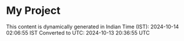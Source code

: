 # My Project

This content is dynamically generated in Indian Time (IST): 2024-10-14 02:06:55 IST
Converted to UTC: 2024-10-13 20:36:55 UTC
